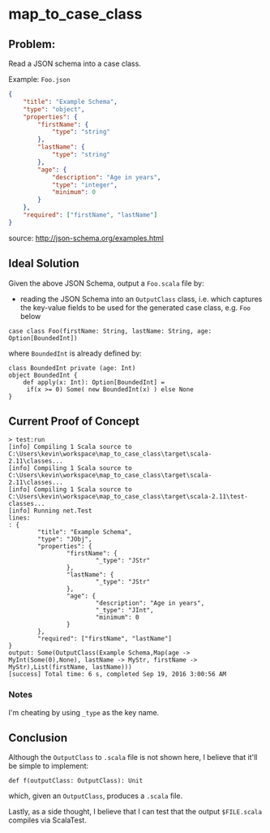 # map_to_case_class

## Problem:

Read a JSON schema into a case class.

Example: `Foo.json`

```json
{
	"title": "Example Schema",
	"type": "object",
	"properties": {
		"firstName": {
			"type": "string"
		},
		"lastName": {
			"type": "string"
		},
		"age": {
			"description": "Age in years",
			"type": "integer",
			"minimum": 0
		}
	},
	"required": ["firstName", "lastName"]
}
```

source: http://json-schema.org/examples.html

## Ideal Solution

Given the above JSON Schema, output a `Foo.scala` file by:

* reading the JSON Schema into an `OutputClass` class, i.e. which captures the key-value fields to be 
  used for the generated case class, e.g. `Foo` below

`case class Foo(firstName: String, lastName: String, age: Option[BoundedInt])`

where `BoundedInt` is already defined by:

```
class BoundedInt private (age: Int) 
object BoundedInt {
	def apply(x: Int): Option[BoundedInt] = 
	 if(x >= 0) Some( new BoundedInt(x) ) else None
}
```

## Current Proof of Concept

```
> test:run
[info] Compiling 1 Scala source to C:\Users\kevin\workspace\map_to_case_class\target\scala-2.11\classes...
[info] Compiling 1 Scala source to C:\Users\kevin\workspace\map_to_case_class\target\scala-2.11\classes...
[info] Compiling 1 Scala source to C:\Users\kevin\workspace\map_to_case_class\target\scala-2.11\test-classes...
[info] Running net.Test
lines:
: {
        "title": "Example Schema",
        "type": "JObj",
        "properties": {
                "firstName": {
                        "_type": "JStr"
                },
                "lastName": {
                        "_type": "JStr"
                },
                "age": {
                        "description": "Age in years",
                        "_type": "JInt",
                        "minimum": 0
                }
        },
        "required": ["firstName", "lastName"]
}
output: Some(OutputClass(Example Schema,Map(age -> MyInt(Some(0),None), lastName -> MyStr, firstName -> MyStr),List(firstName, lastName)))
[success] Total time: 6 s, completed Sep 19, 2016 3:00:56 AM
```

### Notes

I'm cheating by using `_type` as the key name.

## Conclusion

Although the `OutputClass` to `.scala` file is not shown here, I believe that it'll be simple to implement:

```
def f(outputClass: OutputClass): Unit 
```

which, given an `OutputClass`, produces a `.scala` file.

Lastly, as a side thought, I believe that I can test that the output `$FILE.scala` compiles via ScalaTest.